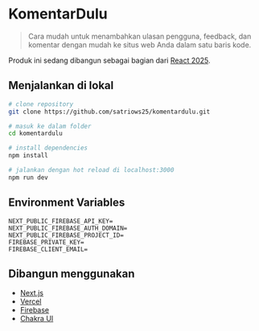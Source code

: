 # KomentarDulu

> Cara mudah untuk menambahkan ulasan pengguna, feedback, dan komentar dengan mudah ke situs web Anda dalam satu baris kode.

Produk ini sedang dibangun sebagai bagian dari [React 2025](https://react2025.com).

## Menjalankan di lokal

```bash
# clone repository
git clone https://github.com/satriows25/komentardulu.git

# masuk ke dalam folder
cd komentardulu

# install dependencies
npm install

# jalankan dengan hot reload di localhost:3000
npm run dev
```

## Environment Variables

```
NEXT_PUBLIC_FIREBASE_API_KEY=
NEXT_PUBLIC_FIREBASE_AUTH_DOMAIN=
NEXT_PUBLIC_FIREBASE_PROJECT_ID=
FIREBASE_PRIVATE_KEY=
FIREBASE_CLIENT_EMAIL=
```

## Dibangun menggunakan

- [Next.js](https://nextjs.org/)
- [Vercel](https://vercel.com)
- [Firebase](https://firebase.com)
- [Chakra UI](https://chakra-ui.com/)
